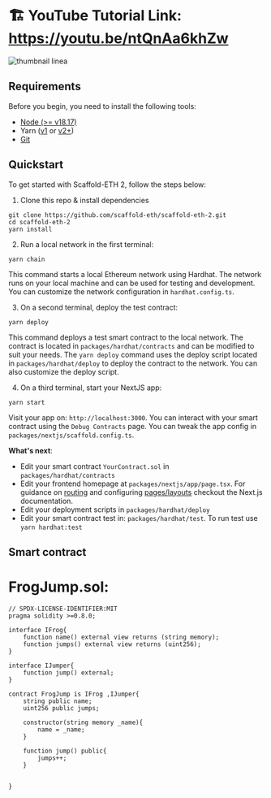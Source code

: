 # 🏗 YouTube Tutorial Link: https://youtu.be/ntQnAa6khZw
![thumbnail linea](https://github.com/kinghonest45/LineaSmartContractTutorial/assets/174223028/4e1662c1-5443-4c52-b0d5-67671f08f02c)

## Requirements

Before you begin, you need to install the following tools:

- [Node (>= v18.17)](https://nodejs.org/en/download/)
- Yarn ([v1](https://classic.yarnpkg.com/en/docs/install/) or [v2+](https://yarnpkg.com/getting-started/install))
- [Git](https://git-scm.com/downloads)

## Quickstart

To get started with Scaffold-ETH 2, follow the steps below:

1. Clone this repo & install dependencies

```
git clone https://github.com/scaffold-eth/scaffold-eth-2.git
cd scaffold-eth-2
yarn install
```

2. Run a local network in the first terminal:

```
yarn chain
```

This command starts a local Ethereum network using Hardhat. The network runs on your local machine and can be used for testing and development. You can customize the network configuration in `hardhat.config.ts`.

3. On a second terminal, deploy the test contract:

```
yarn deploy
```

This command deploys a test smart contract to the local network. The contract is located in `packages/hardhat/contracts` and can be modified to suit your needs. The `yarn deploy` command uses the deploy script located in `packages/hardhat/deploy` to deploy the contract to the network. You can also customize the deploy script.

4. On a third terminal, start your NextJS app:

```
yarn start
```

Visit your app on: `http://localhost:3000`. You can interact with your smart contract using the `Debug Contracts` page. You can tweak the app config in `packages/nextjs/scaffold.config.ts`.

**What's next**:

- Edit your smart contract `YourContract.sol` in `packages/hardhat/contracts`
- Edit your frontend homepage at `packages/nextjs/app/page.tsx`. For guidance on [routing](https://nextjs.org/docs/app/building-your-application/routing/defining-routes) and configuring [pages/layouts](https://nextjs.org/docs/app/building-your-application/routing/pages-and-layouts) checkout the Next.js documentation.
- Edit your deployment scripts in `packages/hardhat/deploy`
- Edit your smart contract test in: `packages/hardhat/test`. To run test use `yarn hardhat:test`

## Smart contract

# FrogJump.sol:
```
// SPDX-LICENSE-IDENTIFIER:MIT
pragma solidity >=0.8.0;

interface IFrog{
    function name() external view returns (string memory);
    function jumps() external view returns (uint256);
}

interface IJumper{
    function jump() external;
}

contract FrogJump is IFrog ,IJumper{
    string public name;
    uint256 public jumps;

    constructor(string memory _name){
        name = _name;
    }

    function jump() public{
        jumps++;
    }


}
```
